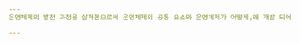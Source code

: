 ```yaml
---
운영체제의 발전 과정을 살펴봄으로써 운영체제의 공통 요소와 운영체제가 어떻게,왜 개발 되어 왔는지를 이해할 수 있다. 특히 운영체제와 컴퓨터 구조는 서로 영향을 많이 주었는데, 이런 관찰을 통해 운영체제의 개념을 올바로 파악할 수 있다.

---
```



